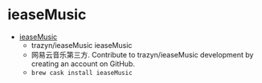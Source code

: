 # ieaseMusic
- [ieaseMusic](https://github.com/trazyn/ieaseMusic)
  -  trazyn/ieaseMusic ieaseMusic
  - 网易云音乐第三方. Contribute to trazyn/ieaseMusic development by creating an account on GitHub.
  - `brew cask install ieaseMusic`
